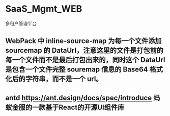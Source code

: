 # SaaS_Mgmt_WEB

多租户管理平台

## WebPack 中 inline-source-map 为每一个文件添加 sourcemap 的 DataUrl，注意这里的文件是打包前的每一个文件而不是最后打包出来的，同时这个 DataUrl 是包含一个文件完整 souremap 信息的 Base64 格式化后的字符串，而不是一个 url。


## antd https://ant.design/docs/spec/introduce 蚂蚁金服的一款基于React的开源UI组件库